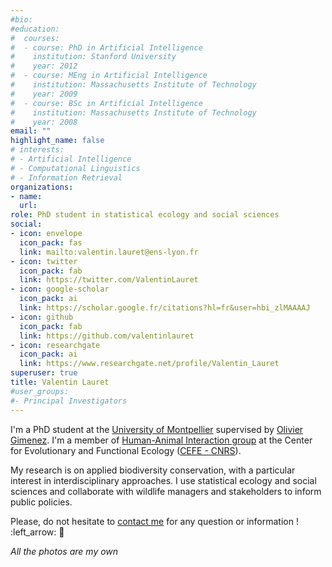 ```yaml
---
#bio:
#education:
#  courses:
#  - course: PhD in Artificial Intelligence
#    institution: Stanford University
#    year: 2012
#  - course: MEng in Artificial Intelligence
#    institution: Massachusetts Institute of Technology
#    year: 2009
#  - course: BSc in Artificial Intelligence
#    institution: Massachusetts Institute of Technology
#    year: 2008
email: ""
highlight_name: false
# interests:
# - Artificial Intelligence
# - Computational Linguistics
# - Information Retrieval
organizations:
- name: 
  url: 
role: PhD student in statistical ecology and social sciences
social:
- icon: envelope
  icon_pack: fas
  link: mailto:valentin.lauret@ens-lyon.fr
- icon: twitter
  icon_pack: fab
  link: https://twitter.com/ValentinLauret
- icon: google-scholar
  icon_pack: ai
  link: https://scholar.google.fr/citations?hl=fr&user=hbi_zlMAAAAJ
- icon: github
  icon_pack: fab
  link: https://github.com/valentinlauret
- icon: researchgate
  icon_pack: ai
  link: https://www.researchgate.net/profile/Valentin_Lauret
superuser: true
title: Valentin Lauret
#user_groups:
#- Principal Investigators
---
```


I'm a PhD student at the [University of Montpellier](https://www.umontpellier.fr/en/) supervised by [Olivier Gimenez](https://oliviergimenez.github.io/). I'm a member of [Human-Animal Interaction group](https://human-animal-interactions.github.io/) at the Center for Evolutionary and Functional Ecology ([CEFE - CNRS](https://www.cefe.cnrs.fr/en/)).

My research is on applied biodiversity conservation, with a particular interest in interdisciplinary approaches. I use statistical ecology and social sciences and collaborate with wildlife managers and stakeholders to inform public policies.

Please, do not hesitate to [contact me](mailto:valentin.lauret@ens-lyon.fr) for any question or information ! :left_arrow: :postbox:


_All the photos are my own_

